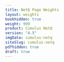 ```yaml
---
title: NetQ Page Weights
layout: weights
bookhidden: true
weight: 999
product: Cumulus NetQ
version: "4.5"
imgData: cumulus-netq
siteSlug: cumulus-netq
pdfhidden: true
draft: true
---
```


